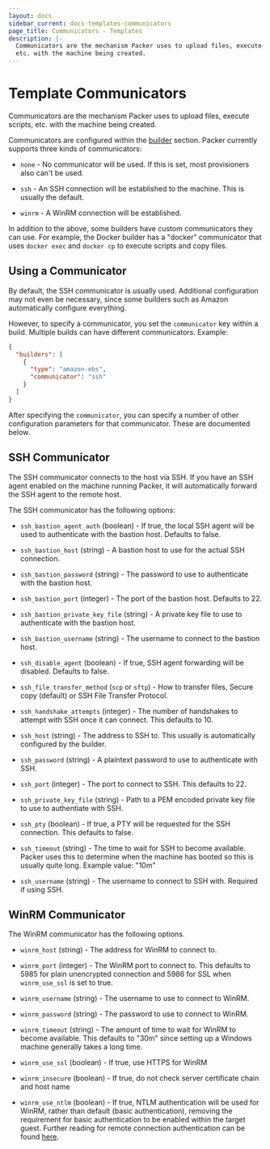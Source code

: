 ```yaml
---
layout: docs
sidebar_current: docs-templates-communicators
page_title: Communicators - Templates
description: |-
  Communicators are the mechanism Packer uses to upload files, execute scripts,
  etc. with the machine being created.
---
```


# Template Communicators

Communicators are the mechanism Packer uses to upload files, execute
scripts, etc. with the machine being created.

Communicators are configured within the [builder](/docs/templates/builders.html)
section. Packer currently supports three kinds of communicators:

- `none` - No communicator will be used. If this is set, most provisioners
      also can't be used.

- `ssh` - An SSH connection will be established to the machine. This is
      usually the default.

- `winrm` - A WinRM connection will be established.

In addition to the above, some builders have custom communicators they can
use. For example, the Docker builder has a "docker" communicator that uses
`docker exec` and `docker cp` to execute scripts and copy files.

## Using a Communicator

By default, the SSH communicator is usually used. Additional configuration
may not even be necessary, since some builders such as Amazon automatically
configure everything.

However, to specify a communicator, you set the `communicator` key within
a build. Multiple builds can have different communicators. Example:

```json
{
  "builders": [
    {
      "type": "amazon-ebs",
      "communicator": "ssh"
    }
  ]
}
```

After specifying the `communicator`, you can specify a number of other
configuration parameters for that communicator. These are documented below.

## SSH Communicator

The SSH communicator connects to the host via SSH. If you have an SSH
agent enabled on the machine running Packer, it will automatically forward
the SSH agent to the remote host.

The SSH communicator has the following options:

- `ssh_bastion_agent_auth` (boolean) - If true, the local SSH agent will
    be used to authenticate with the bastion host. Defaults to false.

- `ssh_bastion_host` (string) - A bastion host to use for the actual
    SSH connection.

- `ssh_bastion_password` (string) - The password to use to authenticate
    with the bastion host.

- `ssh_bastion_port` (integer) - The port of the bastion host. Defaults to
    22.

- `ssh_bastion_private_key_file` (string) - A private key file to use
    to authenticate with the bastion host.

- `ssh_bastion_username` (string) - The username to connect to the bastion
    host.

- `ssh_disable_agent` (boolean) - If true, SSH agent forwarding will be
    disabled. Defaults to false.

- `ssh_file_transfer_method` (`scp` or `sftp`) - How to transfer files, Secure
    copy (default) or SSH File Transfer Protocol.

- `ssh_handshake_attempts` (integer) - The number of handshakes to attempt
    with SSH once it can connect. This defaults to 10.

- `ssh_host` (string) - The address to SSH to. This usually is automatically
    configured by the builder.

- `ssh_password` (string) - A plaintext password to use to authenticate
    with SSH.

- `ssh_port` (integer) - The port to connect to SSH. This defaults to 22.

- `ssh_private_key_file` (string) - Path to a PEM encoded private key
    file to use to authentiate with SSH.

- `ssh_pty` (boolean) - If true, a PTY will be requested for the SSH
    connection. This defaults to false.

- `ssh_timeout` (string) - The time to wait for SSH to become available.
    Packer uses this to determine when the machine has booted so this is
    usually quite long. Example value: "10m"

- `ssh_username` (string) - The username to connect to SSH with. Required
    if using SSH.

## WinRM Communicator

The WinRM communicator has the following options.

- `winrm_host` (string) - The address for WinRM to connect to.

- `winrm_port` (integer) - The WinRM port to connect to. This defaults to
    5985 for plain unencrypted connection and 5986 for SSL when `winrm_use_ssl` is set to true.

- `winrm_username` (string) - The username to use to connect to WinRM.

- `winrm_password` (string) - The password to use to connect to WinRM.

- `winrm_timeout` (string) - The amount of time to wait for WinRM to
    become available. This defaults to "30m" since setting up a Windows
    machine generally takes a long time.

- `winrm_use_ssl` (boolean) - If true, use HTTPS for WinRM

- `winrm_insecure` (boolean) - If true, do not check server certificate
    chain and host name

- `winrm_use_ntlm` (boolean) - If true, NTLM authentication will be used for WinRM, 
    rather than default (basic authentication), removing the requirement for basic 
    authentication to be enabled within the target guest. Further reading for remote 
    connection authentication can be found [here](https://msdn.microsoft.com/en-us/library/aa384295(v=vs.85).aspx).